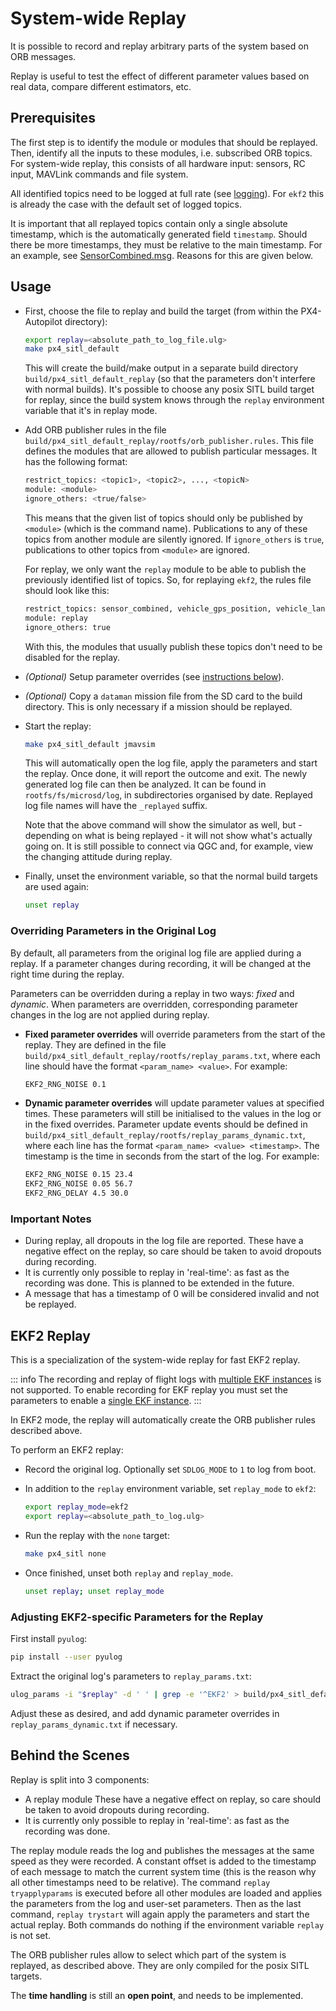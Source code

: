 # System-wide Replay

It is possible to record and replay arbitrary parts of the system based on ORB messages.

Replay is useful to test the effect of different parameter values based on real data, compare different estimators, etc.

## Prerequisites

The first step is to identify the module or modules that should be replayed.
Then, identify all the inputs to these modules, i.e. subscribed ORB topics.
For system-wide replay, this consists of all hardware input: sensors, RC input, MAVLink commands and file system.

All identified topics need to be logged at full rate (see [logging](../dev_log/logging.md)).
For `ekf2` this is already the case with the default set of logged topics.

It is important that all replayed topics contain only a single absolute timestamp, which is the automatically generated field `timestamp`.
Should there be more timestamps, they must be relative to the main timestamp.
For an example, see [SensorCombined.msg](https://github.com/PX4/PX4-Autopilot/blob/release/1.15/msg/SensorCombined.msg).
Reasons for this are given below.

## Usage

- First, choose the file to replay and build the target (from within the PX4-Autopilot directory):

  ```sh
  export replay=<absolute_path_to_log_file.ulg>
  make px4_sitl_default
  ```

  This will create the build/make output in a separate build directory `build/px4_sitl_default_replay` (so that the parameters don't interfere with normal builds).
  It's possible to choose any posix SITL build target for replay, since the build system knows through the `replay` environment variable that it's in replay mode.

- Add ORB publisher rules in the file `build/px4_sitl_default_replay/rootfs/orb_publisher.rules`.
  This file defines the modules that are allowed to publish particular messages.
  It has the following format:

  ```sh
  restrict_topics: <topic1>, <topic2>, ..., <topicN>
  module: <module>
  ignore_others: <true/false>
  ```

  This means that the given list of topics should only be published by `<module>` (which is the command name).
  Publications to any of these topics from another module are silently ignored.
  If `ignore_others` is `true`, publications to other topics from `<module>` are ignored.

  For replay, we only want the `replay` module to be able to publish the previously identified list of topics.
  So, for replaying `ekf2`, the rules file should look like this:

  ```sh
  restrict_topics: sensor_combined, vehicle_gps_position, vehicle_land_detected
  module: replay
  ignore_others: true
  ```

  With this, the modules that usually publish these topics don't need to be disabled for the replay.

- _(Optional)_ Setup parameter overrides (see [instructions below](#overriding-parameters-in-the-original-log)).
- _(Optional)_ Copy a `dataman` mission file from the SD card to the build directory.
  This is only necessary if a mission should be replayed.
- Start the replay:

  ```sh
  make px4_sitl_default jmavsim
  ```

  This will automatically open the log file, apply the parameters and start the replay.
  Once done, it will report the outcome and exit.
  The newly generated log file can then be analyzed. It can be found in `rootfs/fs/microsd/log`, in subdirectories organised by date.
  Replayed log file names will have the `_replayed` suffix.

  Note that the above command will show the simulator as well, but - depending on what is being replayed - it will not show what's actually going on.
  It is still possible to connect via QGC and, for example, view the changing attitude during replay.

- Finally, unset the environment variable, so that the normal build targets are used again:

  ```sh
  unset replay
  ```

### Overriding Parameters in the Original Log

By default, all parameters from the original log file are applied during a replay.
If a parameter changes during recording, it will be changed at the right time during the replay.

Parameters can be overridden during a replay in two ways: _fixed_ and _dynamic_.
When parameters are overridden, corresponding parameter changes in the log are not applied during replay.

- **Fixed parameter overrides** will override parameters from the start of the replay.
  They are defined in the file `build/px4_sitl_default_replay/rootfs/replay_params.txt`, where each line should have the format `<param_name> <value>`.
  For example:

  ```sh
  EKF2_RNG_NOISE 0.1
  ```

- **Dynamic parameter overrides** will update parameter values at specified times.
  These parameters will still be initialised to the values in the log or in the fixed overrides.
  Parameter update events should be defined in `build/px4_sitl_default_replay/rootfs/replay_params_dynamic.txt`, where each line has the format `<param_name> <value> <timestamp>`.
  The timestamp is the time in seconds from the start of the log. For example:

  ```sh
  EKF2_RNG_NOISE 0.15 23.4
  EKF2_RNG_NOISE 0.05 56.7
  EKF2_RNG_DELAY 4.5 30.0
  ```

### Important Notes

- During replay, all dropouts in the log file are reported.
  These have a negative effect on the replay, so care should be taken to avoid dropouts during recording.
- It is currently only possible to replay in 'real-time': as fast as the recording was done.
  This is planned to be extended in the future.
- A message that has a timestamp of 0 will be considered invalid and not be replayed.

## EKF2 Replay

This is a specialization of the system-wide replay for fast EKF2 replay.

::: info
The recording and replay of flight logs with [multiple EKF instances](../advanced_config/tuning_the_ecl_ekf.md#running-multiple-ekf-instances) is not supported.
To enable recording for EKF replay you must set the parameters to enable a [single EKF instance](../advanced_config/tuning_the_ecl_ekf.md#running-a-single-ekf-instance).
:::

In EKF2 mode, the replay will automatically create the ORB publisher rules described above.

To perform an EKF2 replay:

- Record the original log.
  Optionally set `SDLOG_MODE` to `1` to log from boot.

- In addition to the `replay` environment variable, set `replay_mode` to `ekf2`:

  ```sh
  export replay_mode=ekf2
  export replay=<absolute_path_to_log.ulg>
  ```

- Run the replay with the `none` target:

  ```sh
  make px4_sitl none
  ```

- Once finished, unset both `replay` and `replay_mode`.

  ```sh
  unset replay; unset replay_mode
  ```

### Adjusting EKF2-specific Parameters for the Replay

First install `pyulog`:

```sh
pip install --user pyulog
```

Extract the original log's parameters to `replay_params.txt`:

```sh
ulog_params -i "$replay" -d ' ' | grep -e '^EKF2' > build/px4_sitl_default_replay/rootfs/replay_params.txt
```

Adjust these as desired, and add dynamic parameter overrides in `replay_params_dynamic.txt` if necessary.

## Behind the Scenes

Replay is split into 3 components:

- A replay module
  These have a negative effect on replay, so care should be taken to avoid dropouts during recording.
- It is currently only possible to replay in 'real-time': as fast as the recording was done.

The replay module reads the log and publishes the messages at the same speed as they were recorded.
A constant offset is added to the timestamp of each message to match the current system time (this is the reason why all other timestamps need to be relative).
The command `replay tryapplyparams` is executed before all other modules are loaded and applies the parameters from the log and user-set parameters.
Then as the last command, `replay trystart` will again apply the parameters and start the actual replay.
Both commands do nothing if the environment variable `replay` is not set.

The ORB publisher rules allow to select which part of the system is replayed, as described above. They are only compiled for the posix SITL targets.

The **time handling** is still an **open point**, and needs to be implemented.
